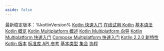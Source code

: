 ```yaml
---
aside: false
---
```

<topic
	xmlns:xsi="http://www.w3.org/2001/XMLSchema-instance"
	xsi:noNamespaceSchemaLocation="https://resources.jetbrains.com/writerside/1.0/topic.v2.xsd"
	title="Kotlin 文档" id="home">
    <section-starting-page>
        <title>Kotlin 文档</title>
        <description>
            最新稳定版本：%kotlinVersion%
        </description>
        <spotlight>
            <a href="getting-started.md" summary="在 IDE（例如 IntelliJ IDEA 或 Android Studio）中，为所选平台创建您的第一个 Kotlin 项目" type="start">Kotlin 快速入门</a>
            <a href="https://play.kotlinlang.org/" summary="在浏览器中直接编写、编辑、运行和分享 Kotlin 代码" type="install">在线试用 Kotlin</a>
        </spotlight>
        <primary>
            <title>入门</title>
            <a href="basic-syntax.md" summary="Kotlin 语法快速入门：关键字、操作符、程序结构">基本语法</a>
            <a href="kotlin-tour-welcome.md" summary="概览 Kotlin 编程语言的基础知识">Kotlin 概览</a>
        </primary>
        <secondary>
            <title>Kotlin Multiplatform</title>
            <a href="https://www.jetbrains.com/help/kotlin-multiplatform-dev/get-started.html" summary="探索 Kotlin Multiplatform 技术，在应用程序之间共享代码">Kotlin Multiplatform 概述</a>
            <a href="https://kmp.jetbrains.com/" summary="快速创建并下载多平台项目模板">Kotlin Multiplatform 向导</a>
            <a href="https://www.jetbrains.com/help/kotlin-multiplatform-dev/multiplatform-create-first-app.html" summary="创建一个可在 Android 和 iOS 上运行的移动应用程序">Kotlin Multiplatform 快速入门</a>
            <a href="https://www.jetbrains.com/help/kotlin-multiplatform-dev/compose-multiplatform-create-first-app.html" summary="使用 Compose Multiplatform 在移动、桌面和 Web 平台上实现统一用户界面">Compose Multiplatform 快速入门</a>
        </secondary>
        <misc>
            <cards narrow="false">
                <title>精选主题</title>
                <a href="whatsnew22.md" summary="新的实验性特性和稳定特性、性能改进和错误修复">Kotlin 2.2.0 新特性</a>
                <a href="releases.md" summary="最新 Kotlin 版本及更新说明">Kotlin 版本</a>
                <a href="https://kotlinlang.org/api/latest/jvm/stdlib/" summary="Kotlin 日常开发必备：IO、文件、线程、集合等">标准库 API 参考</a>
                <a href="basic-types.md" summary="Kotlin 类型系统：数字、字符串、数组及其他内置类型">基本类型</a>
                <a href="collections-overview.md" summary="集合：list、set 和 map">集合</a>
                <a href="coroutines-overview.md" summary="并发：协程、流、通道">协程</a>
            </cards>
        </misc>
    </section-starting-page>
</topic>